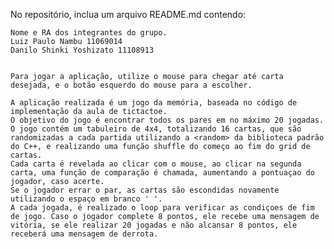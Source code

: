 No repositório, inclua um arquivo README.md contendo:

    Nome e RA dos integrantes do grupo.
    Luiz Paulo Nambu 11069014
    Danilo Shinki Yoshizato 11108913


    Para jogar a aplicação, utilize o mouse para chegar até carta desejada, e o botão esquerdo do mouse para a escolher.

    A aplicação realizada é um jogo da memória, baseada no código de implementação da aula de tictactoe.
    O objetivo do jogo é encontrar todos os pares em no máximo 20 jogadas.
    O jogo contém um tabuleiro de 4x4, totalizando 16 cartas, que são randomizadas a cada partida utilizando a <random> da biblioteca padrão do C++, e realizando uma função shuffle do começo ao fim do grid de cartas.
    Cada carta é revelada ao clicar com o mouse, ao clicar na segunda carta, uma função de comparação é chamada, aumentando a pontuaçao do jogador, caso acerte.
    Se o jogador errar o par, as cartas são escondidas novamente utilizando o espaço em branco ' '.
    A cada jogada, é realizado o loop para verificar as condiçoes de fim de jogo. Caso o jogador complete 8 pontos, ele recebe uma mensagem de vitória, se ele realizar 20 jogadas e não alcansar 8 pontos, ele receberá uma mensagem de derrota. 